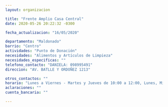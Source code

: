 ```yaml
---
layout: organizacion

title: "Frente Amplio Casa Central"
date: 2020-05-26 20:22:32 -0300

fecha_actualizacion: "16/05/2020"

departamento: "Maldonado"
barrio: "Centro"
actividades: "Punto de Donación"
necesidades: "Alimentos y Artículos de Limpieza"
necesidades_especificas: ""
telefono_contacto: "DANIELA: 098995491"
direccion: "AV. BATLLE Y ORDOÑEZ 1213"

otros_contactos: ""
horario: "Lunes a Viernes - Martes y Jueves de 10:00 a 12:00, Lunes, Miércoles y Viernes de 16:00 a 18:00"
aclaraciones: ""
cuenta_bancaria: ""

---
```

